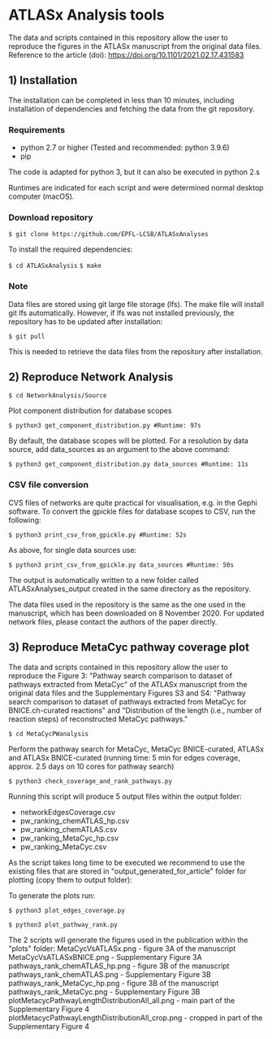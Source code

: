 # ATLASx Analysis tools 

The data and scripts contained in this repository allow the user to reproduce the figures in the ATLASx manuscript from the original data files.
Reference to the article (doi): https://doi.org/10.1101/2021.02.17.431583


## 1) Installation

The installation can be completed in less than 10 minutes, including installation of dependencies and fetching the data from the git repository.

### Requirements

- python 2.7 or higher (Tested and recommended: python 3.9.6)
- pip

The code is adapted for python 3, but it can also be executed in python 2.s

Runtimes are indicated for each script and were determined normal desktop computer (macOS).

### Download repository

`$ git clone https://github.com/EPFL-LCSB/ATLASxAnalyses`

To install the required dependencies: 

`$ cd ATLASxAnalysis`
`$ make`

### Note
Data files are stored using git large file storage (lfs). The make file will install git lfs automatically. However, if lfs was not installed previously, the repository has to be updated after installation:

`$ git pull`

This is needed to retrieve the data files from the repository after installation.


## 2) Reproduce Network Analysis

`$ cd NetworkAnalysis/Source`

Plot component distribution for database scopes

`$ python3 get_component_distribution.py #Runtime: 97s`

By default, the database scopes will be plotted. For a resolution by data source, add data_sources as an argument to the above command:

`$ python3 get_component_distribution.py data_sources #Runtime: 11s`

### CSV file conversion
CVS files of networks are quite practical for visualisation, e.g. in the Gephi software.
To convert the gpickle files for database scopes to CSV, run the following:

`$ python3 print_csv_from_gpickle.py #Runtime: 52s`

As above, for single data sources use:

`$ python3 print_csv_from_gpickle.py data_sources #Runtime: 50s`

The output is automatically written to a new folder called ATLASxAnalyses_output created in the same directory as the repository.

The data files used in the repository is the same as the one used in the manuscript, which has been downloaded on 8 November 2020.
For updated network files, please contact the authors of the paper directly.



## 3) Reproduce MetaCyc pathway coverage plot

The data and scripts contained in this repository allow the user to reproduce the
Figure 3: "Pathway search comparison to dataset of pathways extracted from MetaCyc"
of the ATLASx manuscript from the original data files and the Supplementary Figures S3 and S4:
"Pathway search comparison to dataset of pathways extracted from MetaCyc for
BNICE.ch-curated reactions" and "Distribution of the length (i.e., number of reaction steps)
of reconstructed MetaCyc pathways."

`$ cd MetaCycPWanalysis`

Perform the pathway search for MetaCyc, MetaCyc BNICE-curated, ATLASx and ATLASx BNICE-curated
(running time: 5 min for edges coverage, approx. 2.5 days on 10 cores for pathway search)

`$ python3 check_coverage_and_rank_pathways.py`

Running this script will produce 5 output files within the output folder:
- networkEdgesCoverage.csv
- pw_ranking_chemATLAS_hp.csv
- pw_ranking_chemATLAS.csv
- pw_ranking_MetaCyc_hp.csv
- pw_ranking_MetaCyc.csv

As the script takes long time to be executed we recommend to use the existing files
that are stored in "output_generated_for_article" folder for plotting (copy them to output folder):

To generate the plots run:

`$ python3 plot_edges_coverage.py`

`$ python3 plot_pathway_rank.py`

The 2 scripts will generate the  figures used in the publication within the "plots" folder:
MetaCycVsATLASx.png - figure 3A of the manuscript
MetaCycVsATLASxBNICE.png - Supplementary Figure 3A
pathways_rank_chemATLAS_hp.png  - figure 3B of the manuscript
pathways_rank_chemATLAS.png - Supplementary Figure 3B
pathways_rank_MetaCyc_hp.png  - figure 3B of the manuscript
pathways_rank_MetaCyc.png - Supplementary Figure 3B
plotMetacycPathwayLengthDistributionAll_all.png - main part of the Supplementary Figure 4
plotMetacycPathwayLengthDistributionAll_crop.png - cropped in part of the Supplementary Figure 4
